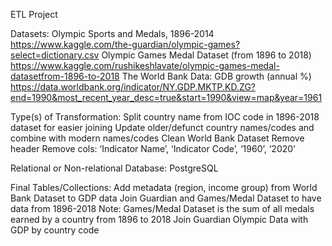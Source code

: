 ETL Project

Datasets:
Olympic Sports and Medals, 1896-2014
	https://www.kaggle.com/the-guardian/olympic-games?select=dictionary.csv
Olympic Games Medal Dataset (from 1896 to 2018)
https://www.kaggle.com/rushikeshlavate/olympic-games-medal-datasetfrom-1896-to-2018
The World Bank Data: GDB growth (annual %)
https://data.worldbank.org/indicator/NY.GDP.MKTP.KD.ZG?end=1990&most_recent_year_desc=true&start=1990&view=map&year=1961


Type(s) of Transformation: 
Split country name from IOC code in 1896-2018 dataset for easier joining
Update older/defunct country names/codes and combine with modern names/codes 
Clean World Bank Dataset
Remove header
Remove cols: ‘Indicator Name’, ‘Indicator Code’, ‘1960’, ‘2020’

Relational or Non-relational Database:
PostgreSQL

Final Tables/Collections:
Add metadata (region, income group) from World Bank Dataset to GDP data
Join Guardian and Games/Medal Dataset to have data from 1896-2018
Note: Games/Medal Dataset is the sum of all medals earned by a country from 1896 to 2018
Join Guardian Olympic Data with GDP by country code
